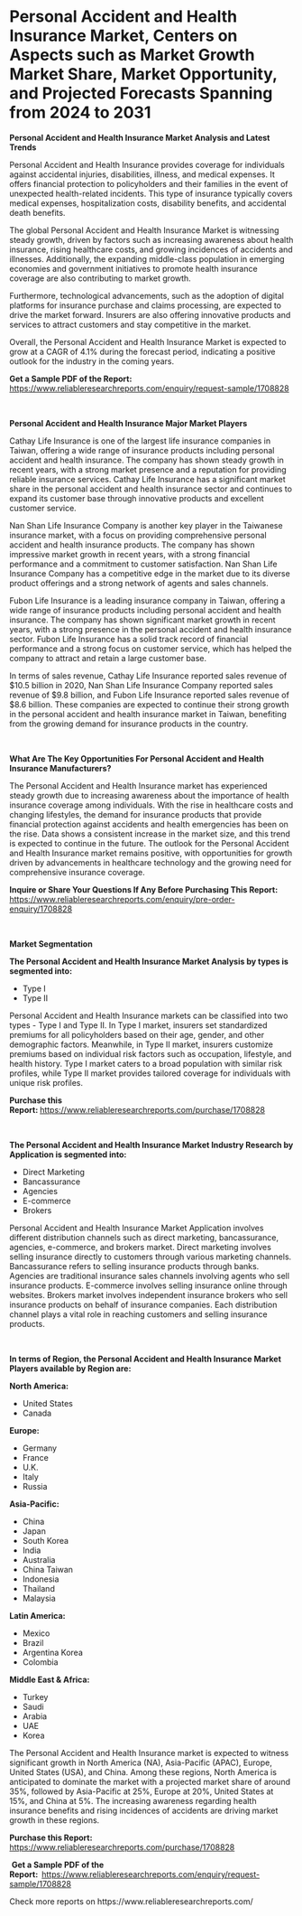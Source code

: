 <p><h1>Personal Accident and Health Insurance Market, Centers on Aspects such as Market Growth Market Share, Market Opportunity, and Projected Forecasts Spanning from 2024 to 2031</h1></p><p><strong>Personal Accident and Health Insurance Market Analysis and Latest Trends</strong></p>
<p><p>Personal Accident and Health Insurance provides coverage for individuals against accidental injuries, disabilities, illness, and medical expenses. It offers financial protection to policyholders and their families in the event of unexpected health-related incidents. This type of insurance typically covers medical expenses, hospitalization costs, disability benefits, and accidental death benefits.</p><p>The global Personal Accident and Health Insurance Market is witnessing steady growth, driven by factors such as increasing awareness about health insurance, rising healthcare costs, and growing incidences of accidents and illnesses. Additionally, the expanding middle-class population in emerging economies and government initiatives to promote health insurance coverage are also contributing to market growth.</p><p>Furthermore, technological advancements, such as the adoption of digital platforms for insurance purchase and claims processing, are expected to drive the market forward. Insurers are also offering innovative products and services to attract customers and stay competitive in the market.</p><p>Overall, the Personal Accident and Health Insurance Market is expected to grow at a CAGR of 4.1% during the forecast period, indicating a positive outlook for the industry in the coming years.</p></p>
<p><strong>Get a Sample PDF of the Report:&nbsp;</strong> <a href="https://www.reliableresearchreports.com/enquiry/request-sample/1708828">https://www.reliableresearchreports.com/enquiry/request-sample/1708828</a></p>
<p>&nbsp;</p>
<p><strong>Personal Accident and Health Insurance Major Market Players</strong></p>
<p><p>Cathay Life Insurance is one of the largest life insurance companies in Taiwan, offering a wide range of insurance products including personal accident and health insurance. The company has shown steady growth in recent years, with a strong market presence and a reputation for providing reliable insurance services. Cathay Life Insurance has a significant market share in the personal accident and health insurance sector and continues to expand its customer base through innovative products and excellent customer service.</p><p>Nan Shan Life Insurance Company is another key player in the Taiwanese insurance market, with a focus on providing comprehensive personal accident and health insurance products. The company has shown impressive market growth in recent years, with a strong financial performance and a commitment to customer satisfaction. Nan Shan Life Insurance Company has a competitive edge in the market due to its diverse product offerings and a strong network of agents and sales channels.</p><p>Fubon Life Insurance is a leading insurance company in Taiwan, offering a wide range of insurance products including personal accident and health insurance. The company has shown significant market growth in recent years, with a strong presence in the personal accident and health insurance sector. Fubon Life Insurance has a solid track record of financial performance and a strong focus on customer service, which has helped the company to attract and retain a large customer base.</p><p>In terms of sales revenue, Cathay Life Insurance reported sales revenue of $10.5 billion in 2020, Nan Shan Life Insurance Company reported sales revenue of $9.8 billion, and Fubon Life Insurance reported sales revenue of $8.6 billion. These companies are expected to continue their strong growth in the personal accident and health insurance market in Taiwan, benefiting from the growing demand for insurance products in the country.</p></p>
<p>&nbsp;</p>
<p><strong>What Are The Key Opportunities For Personal Accident and Health Insurance Manufacturers?</strong></p>
<p><p>The Personal Accident and Health Insurance market has experienced steady growth due to increasing awareness about the importance of health insurance coverage among individuals. With the rise in healthcare costs and changing lifestyles, the demand for insurance products that provide financial protection against accidents and health emergencies has been on the rise. Data shows a consistent increase in the market size, and this trend is expected to continue in the future. The outlook for the Personal Accident and Health Insurance market remains positive, with opportunities for growth driven by advancements in healthcare technology and the growing need for comprehensive insurance coverage.</p></p>
<p><strong>Inquire or Share Your Questions If Any Before Purchasing This Report:</strong> <a href="https://www.reliableresearchreports.com/enquiry/pre-order-enquiry/1708828">https://www.reliableresearchreports.com/enquiry/pre-order-enquiry/1708828</a></p>
<p>&nbsp;</p>
<p><strong>Market Segmentation</strong></p>
<p><strong>The Personal Accident and Health Insurance Market Analysis by types is segmented into:</strong></p>
<p><ul><li>Type I</li><li>Type II</li></ul></p>
<p><p>Personal Accident and Health Insurance markets can be classified into two types - Type I and Type II. In Type I market, insurers set standardized premiums for all policyholders based on their age, gender, and other demographic factors. Meanwhile, in Type II market, insurers customize premiums based on individual risk factors such as occupation, lifestyle, and health history. Type I market caters to a broad population with similar risk profiles, while Type II market provides tailored coverage for individuals with unique risk profiles.</p></p>
<p><strong>Purchase this Report:&nbsp;</strong><a href="https://www.reliableresearchreports.com/purchase/1708828">https://www.reliableresearchreports.com/purchase/1708828</a></p>
<p>&nbsp;</p>
<p><strong>The Personal Accident and Health Insurance Market Industry Research by Application is segmented into:</strong></p>
<p><ul><li>Direct Marketing</li><li>Bancassurance</li><li>Agencies</li><li>E-commerce</li><li>Brokers</li></ul></p>
<p><p>Personal Accident and Health Insurance Market Application involves different distribution channels such as direct marketing, bancassurance, agencies, e-commerce, and brokers market. Direct marketing involves selling insurance directly to customers through various marketing channels. Bancassurance refers to selling insurance products through banks. Agencies are traditional insurance sales channels involving agents who sell insurance products. E-commerce involves selling insurance online through websites. Brokers market involves independent insurance brokers who sell insurance products on behalf of insurance companies. Each distribution channel plays a vital role in reaching customers and selling insurance products.</p></p>
<p>&nbsp;</p>
<p><strong>In terms of Region, the Personal Accident and Health Insurance Market Players available by Region are:</strong></p>
<p>
    <p> <strong> North America: </strong>
        <ul>
            <li>United States</li>
            <li>Canada</li>
        </ul>
        </p> 
    <p> <strong> Europe: </strong>
        <ul>
            <li>Germany</li>
            <li>France</li>
            <li>U.K.</li>
            <li>Italy</li>
            <li>Russia</li>
        </ul>
        </p> 
    <p> <strong> Asia-Pacific: </strong>
        <ul>
            <li>China</li>
            <li>Japan</li>
            <li>South Korea</li>
            <li>India</li>
            <li>Australia</li>
            <li>China Taiwan</li>
            <li>Indonesia</li>
            <li>Thailand</li>
            <li>Malaysia</li>
        </ul>
        </p> 
    <p> <strong> Latin America: </strong>
        <ul>
            <li>Mexico</li>
            <li>Brazil</li>
            <li>Argentina Korea</li>
            <li>Colombia</li>
        </ul>
        </p> 
    <p> <strong> Middle East & Africa: </strong>
        <ul>
            <li>Turkey</li>
            <li>Saudi</li>
            <li>Arabia</li>
            <li>UAE</li>
            <li>Korea</li>
        </ul>
    </p>
    </p>
<p><p>The Personal Accident and Health Insurance market is expected to witness significant growth in North America (NA), Asia-Pacific (APAC), Europe, United States (USA), and China. Among these regions, North America is anticipated to dominate the market with a projected market share of around 35%, followed by Asia-Pacific at 25%, Europe at 20%, United States at 15%, and China at 5%. The increasing awareness regarding health insurance benefits and rising incidences of accidents are driving market growth in these regions.</p></p>
<p><strong>Purchase this Report: </strong><a href="https://www.reliableresearchreports.com/purchase/1708828">https://www.reliableresearchreports.com/purchase/1708828</a></p>
<p>&nbsp;<strong>Get a Sample PDF of the Report:&nbsp;&nbsp;</strong><a href="https://www.reliableresearchreports.com/enquiry/request-sample/1708828">https://www.reliableresearchreports.com/enquiry/request-sample/1708828</a></p>
<p><strong></strong></p>
<p>Check more reports on https://www.reliableresearchreports.com/</p>